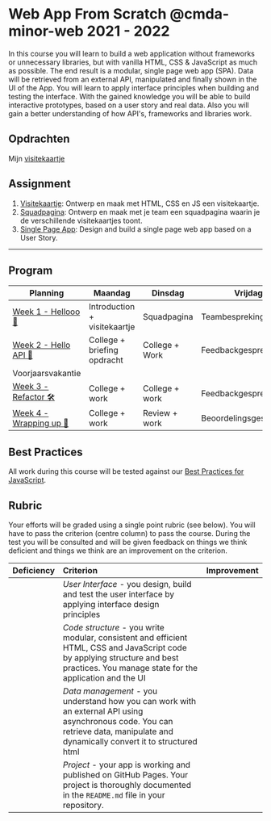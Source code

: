 # Web App From Scratch @cmda-minor-web 2021 - 2022

In this course you will learn to build a web application without frameworks or unnecessary libraries, but with vanilla HTML, CSS & JavaScript as much as possible. The end result is a modular, single page web app (SPA). Data will be retrieved from an external API, manipulated and finally shown in the UI of the App. You will learn to apply interface principles when building and testing the interface. With the gained knowledge you will be able to build interactive prototypes, based on a user story and real data. Also you will gain a better understanding of how API's, frameworks and libraries work.

## Opdrachten
Mijn [visitekaartje](../Quotes/visitekaartje/index.html)

## Assignment

1. [Visitekaartje](https://github.com/cmda-minor-web/web-app-from-scratch-2223/blob/main/course/week-1.md#1-visitekaartje): Ontwerp en maak met HTML, CSS en JS een visitekaartje.
2. [Squadpagina](https://github.com/cmda-minor-web/web-app-from-scratch-2223/blob/main/course/week-1.md#2-squadpagina): Ontwerp en maak met je team een squadpagina waarin je de verschillende visitekaartjes toont.
3. [Single Page App](https://github.com/cmda-minor-web/web-app-from-scratch-2223/blob/master/course/week-2.md): Design and build a single page web app based on a User Story.

---

## Program

| Planning | Maandag | Dinsdag | Vrijdag  |
|---|---|---|---|
| [Week 1 - Hellooo 🤸](https://github.com/cmda-minor-web/web-app-from-scratch-2223/blob/master/course/week-1.md) | Introduction + visitekaartje | Squadpagina | Teambespreking |
| [Week 2 - Hello API 🐒](https://github.com/cmda-minor-web/web-app-from-scratch-2223/blob/master/course/week-2.md) | College + briefing opdracht | College + Work | Feedbackgesprekken |
| Voorjaarsvakantie |  |  |  |
| [Week 3 - Refactor 🛠](https://github.com/cmda-minor-web/web-app-from-scratch-2223/blob/master/course/week-3.md)  | College + work  | College + work | Feedbackgesprekken  |
| [Week 4 - Wrapping up 🎁](https://github.com/cmda-minor-web/web-app-from-scratch-2223/blob/master/course/week-4.md)  | College + work  | Review + work | Beoordelingsgesprekken  |

## Best Practices

All work during this course will be tested against our [Best Practices for JavaScript](https://github.com/cmda-minor-web/best-practices/blob/master/javascript.md).

## Rubric

Your efforts will be graded using a single point rubric (see below). You will have to pass the criterion (centre column) to pass the course. During the test you will be consulted and will be given feedback on things we think deficient and things we think are an improvement on the criterion.

| Deficiency | Criterion | Improvement |
|:--|:--|:--|
|  | *User Interface* - you design, build and test the user interface by applying interface design principles |  |
|  | *Code structure* - you write modular, consistent and efficient HTML, CSS and JavaScript code by applying structure and best practices. You manage state for the application and the UI |  |
|  | *Data management* - you understand how you can work with an external API using asynchronous code. You can retrieve data, manipulate and dynamically convert it to structured html |  |
|  | *Project* - your app is working and published on GitHub Pages. Your project is thoroughly documented in the `README.md` file in your repository.  |  |

<!-- Add a link to your live demo in Github Pages 🌐-->

<!-- ☝️ replace this description with a description of your own work -->

<!-- replace the code in the /docs folder with your own, so you can showcase your work with GitHub Pages 🌍 -->

<!-- Add a nice poster image here at the end of the week, showing off your shiny frontend 📸 -->

<!-- Maybe a table of contents here? 📚 -->

<!-- How about a section that describes how to install this project? 🤓 -->

<!-- ...but how does one use this project? What are its features 🤔 -->

<!-- What external data source is featured in your project and what are its properties 🌠 -->

<!-- Maybe a checklist of done stuff and stuff still on your wishlist? ✅ -->

<!-- How about a license here? 📜 (or is it a licence?) 🤷 -->
